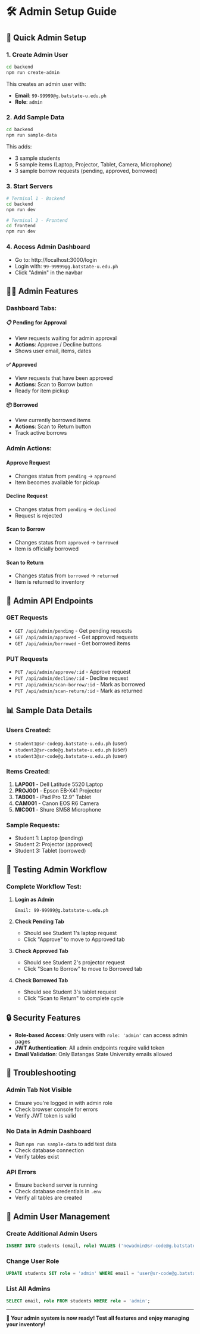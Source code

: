 # 🛠 Admin Setup Guide

## 🚀 Quick Admin Setup

### 1. **Create Admin User**
```bash
cd backend
npm run create-admin
```

This creates an admin user with:
- **Email**: `99-99999@g.batstate-u.edu.ph`
- **Role**: `admin`

### 2. **Add Sample Data**
```bash
cd backend
npm run sample-data
```

This adds:
- 3 sample students
- 5 sample items (Laptop, Projector, Tablet, Camera, Microphone)
- 3 sample borrow requests (pending, approved, borrowed)

### 3. **Start Servers**
```bash
# Terminal 1 - Backend
cd backend
npm run dev

# Terminal 2 - Frontend
cd frontend
npm run dev
```

### 4. **Access Admin Dashboard**
- Go to: http://localhost:3000/login
- Login with: `99-99999@g.batstate-u.edu.ph`
- Click "Admin" in the navbar

## 👨‍💼 Admin Features

### **Dashboard Tabs:**

#### 📋 **Pending for Approval**
- View requests waiting for admin approval
- **Actions**: Approve / Decline buttons
- Shows user email, items, dates

#### ✅ **Approved**
- View requests that have been approved
- **Actions**: Scan to Borrow button
- Ready for item pickup

#### 📦 **Borrowed**
- View currently borrowed items
- **Actions**: Scan to Return button
- Track active borrows

### **Admin Actions:**

#### **Approve Request**
- Changes status from `pending` → `approved`
- Item becomes available for pickup

#### **Decline Request**
- Changes status from `pending` → `declined`
- Request is rejected

#### **Scan to Borrow**
- Changes status from `approved` → `borrowed`
- Item is officially borrowed

#### **Scan to Return**
- Changes status from `borrowed` → `returned`
- Item is returned to inventory

## 🔧 Admin API Endpoints

### **GET Requests**
- `GET /api/admin/pending` - Get pending requests
- `GET /api/admin/approved` - Get approved requests
- `GET /api/admin/borrowed` - Get borrowed items

### **PUT Requests**
- `PUT /api/admin/approve/:id` - Approve request
- `PUT /api/admin/decline/:id` - Decline request
- `PUT /api/admin/scan-borrow/:id` - Mark as borrowed
- `PUT /api/admin/scan-return/:id` - Mark as returned

## 📊 Sample Data Details

### **Users Created:**
- `student1@sr-code@g.batstate-u.edu.ph` (user)
- `student2@sr-code@g.batstate-u.edu.ph` (user)
- `student3@sr-code@g.batstate-u.edu.ph` (user)

### **Items Created:**
1. **LAP001** - Dell Latitude 5520 Laptop
2. **PROJ001** - Epson EB-X41 Projector
3. **TAB001** - iPad Pro 12.9" Tablet
4. **CAM001** - Canon EOS R6 Camera
5. **MIC001** - Shure SM58 Microphone

### **Sample Requests:**
- Student 1: Laptop (pending)
- Student 2: Projector (approved)
- Student 3: Tablet (borrowed)

## 🎯 Testing Admin Workflow

### **Complete Workflow Test:**

1. **Login as Admin**
   ```
   Email: 99-99999@g.batstate-u.edu.ph
   ```

2. **Check Pending Tab**
   - Should see Student 1's laptop request
   - Click "Approve" to move to Approved tab

3. **Check Approved Tab**
   - Should see Student 2's projector request
   - Click "Scan to Borrow" to move to Borrowed tab

4. **Check Borrowed Tab**
   - Should see Student 3's tablet request
   - Click "Scan to Return" to complete cycle

## 🔒 Security Features

- **Role-based Access**: Only users with `role: 'admin'` can access admin pages
- **JWT Authentication**: All admin endpoints require valid token
- **Email Validation**: Only Batangas State University emails allowed

## 🚨 Troubleshooting

### **Admin Tab Not Visible**
- Ensure you're logged in with admin role
- Check browser console for errors
- Verify JWT token is valid

### **No Data in Admin Dashboard**
- Run `npm run sample-data` to add test data
- Check database connection
- Verify tables exist

### **API Errors**
- Ensure backend server is running
- Check database credentials in `.env`
- Verify all tables are created

## 📝 Admin User Management

### **Create Additional Admin Users**
```sql
INSERT INTO students (email, role) VALUES ('newadmin@sr-code@g.batstate-u.edu.ph', 'admin');
```

### **Change User Role**
```sql
UPDATE students SET role = 'admin' WHERE email = 'user@sr-code@g.batstate-u.edu.ph';
```

### **List All Admins**
```sql
SELECT email, role FROM students WHERE role = 'admin';
```

---

**🎉 Your admin system is now ready! Test all features and enjoy managing your inventory!** 